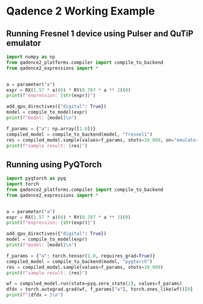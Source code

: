 
# Qadence 2 Working Example


## Running Fresnel 1 device using Pulser and QuTiP emulator

```python exec="on" source="material-block" result="json" session="compile_to_backend"
import numpy as np
from qadence2_platforms.compiler import compile_to_backend
from qadence2_expressions import *


a = parameter("a")
expr = RX(1.57 * a)(0) * RY(0.707 * a ** 2)(0)
print(f"expression: {str(expr)}")

add_qpu_directives({"digital": True})
model = compile_to_model(expr)
print(f"model: {model}\n")

f_params = {"a": np.array([1.0])}
compiled_model = compile_to_backend(model, "fresnel1")
res = compiled_model.sample(values=f_params, shots=10_000, on="emulator")
print(f"sample result: {res}")
```


## Running using PyQTorch

```python exec="on" source="material-block" result="json" session="compile_to_backend"
import pyqtorch as pyq
import torch
from qadence2_platforms.compiler import compile_to_backend
from qadence2_expressions import *


a = parameter("a")
expr = RX(1.57 * a)(0) * RY(0.707 * a ** 2)(0)
print(f"expression: {str(expr)}")

add_qpu_directives({"digital": True})
model = compile_to_model(expr)
print(f"model: {model}\n")

f_params = {"a": torch.tensor(1.0, requires_grad=True)}
compiled_model = compile_to_backend(model, "pyqtorch")
res = compiled_model.sample(values=f_params, shots=10_000)
print(f"sample result: {res}")

wf = compiled_model.run(state=pyq.zero_state(2), values=f_params)
dfdx = torch.autograd.grad(wf, f_params["a"], torch.ones_like(wf))[0]
print(f"{dfdx = }\n")
```
